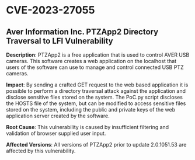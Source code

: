 # CVE-2023-27055

## Aver Information Inc. PTZApp2 Directory Traversal to LFI Vulnerability

**Description**: PTZApp2 is a free application that is used to control AVER USB cameras. This software creates a web application on the localhost that users of the software can use to manage and control connected USB PTZ cameras. 

**Impact**: By sending a crafted GET request to the web based application it is possible to perform a directory traversal attack against the application and disclose sensitive files stored on the system. The PoC.py script discloses the HOSTS file of the system, but can be modified to access sensitive files stored on the system, including the public and private keys of the web application server created by the software. 

**Root Cause**: This vulnerability is caused by insufficient filtering and validation of browser supplied user input. 

**Affected Versions**: All versions of PTZApp2 prior to update 2.0.1051.53 are affected by this vulnerability. 
